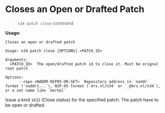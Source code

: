 # Closes an Open or Drafted Patch

> `n34 patch close` command

**Usage:**
```
Closes an open or drafted patch

Usage: n34 patch close [OPTIONS] <PATCH_ID>

Arguments:
  <PATCH_ID>  The open/drafted patch id to close it. Must be orignal root patch

Options:
      --repo <NADDR-NIP05-OR-SET>  Repository address in `naddr` format (`naddr1...`), NIP-05 format (`4rs.nl/n34` or `_@4rs.nl/n34`), or a set name like `kernel`
```

Issue a kind `1632` (Close status) for the specified patch. The patch have to
be open or drafted.

